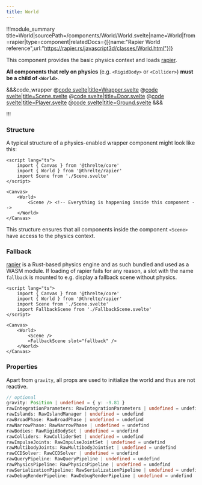 ```yaml
---
title: World
---
```


<script lang="ts">
import Wrapper from '$examples/rapier/world/Wrapper.svelte'
</script>

!!!module_summary title=World|sourcePath=/components/World/World.svelte|name=World|from=rapier|type=component|relatedDocs={[{name:"Rapier World reference",url:"https://rapier.rs/javascript3d/classes/World.html"}]}

This component provides the basic physics context and loads [rapier](https://rapier.rs/).

**All components that rely on physics** (e.g. `<RigidBody>` or `<Collider>`) **must be a child of `<World>`**.

<ExampleWrapper>
  <Wrapper />
</ExampleWrapper>

&&&code_wrapper
@[code svelte|title=Wrapper.svelte](../../examples/rapier/world/Wrapper.svelte)
@[code svelte|title=Scene.svelte](../../examples/rapier/world/Scene.svelte)
@[code svelte|title=Door.svelte](../../examples/rapier/world/Door.svelte)
@[code svelte|title=Player.svelte](../../examples/rapier/world/Player.svelte)
@[code svelte|title=Ground.svelte](../../examples/rapier/world/Ground.svelte)
&&&

!!!

### Structure

A typical structure of a physics-enabled wrapper component might look like this:
```svelte title="Wrapper.svelte"
<script lang="ts">
	import { Canvas } from '@threlte/core'
	import { World } from '@threlte/rapier'
	import Scene from './Scene.svelte'
</script>

<Canvas>
	<World>
		<Scene /> <!-- Everything is happening inside this component -->
	</World>
</Canvas>
```

This structure ensures that all components inside the component `<Scene>` have access to the physics context.

### Fallback

[rapier](https://rapier.rs/) is a Rust-based physics engine and as such bundled and used as a WASM module. If loading of rapier fails for any reason, a slot with the name `fallback` is mounted to e.g. display a fallback scene without physics.

```svelte title="Wrapper.svelte"
<script lang="ts">
	import { Canvas } from '@threlte/core'
	import { World } from '@threlte/rapier'
	import Scene from './Scene.svelte'
	import FallbackScene from './FallbackScene.svelte'
</script>

<Canvas>
	<World>
		<Scene />
		<FallbackScene slot="fallback" />
	</World>
</Canvas>
```

### Properties

Apart from `gravity`, all props are used to initialize the world and thus are not reactive.

```ts
// optional
gravity: Position | undefined = { y: -9.81 }
rawIntegrationParameters: RawIntegrationParameters | undefined = undefind
rawIslands: RawIslandManager | undefined = undefind
rawBroadPhase: RawBroadPhase | undefined = undefind
rawNarrowPhase: RawNarrowPhase | undefined = undefind
rawBodies: RawRigidBodySet | undefined = undefind
rawColliders: RawColliderSet | undefined = undefind
rawImpulseJoints: RawImpulseJointSet | undefined = undefind
rawMultibodyJoints: RawMultibodyJointSet | undefined = undefind
rawCCDSolver: RawCCDSolver | undefined = undefind
rawQueryPipeline: RawQueryPipeline | undefined = undefind
rawPhysicsPipeline: RawPhysicsPipeline | undefined = undefind
rawSerializationPipeline: RawSerializationPipeline | undefined = undefind
rawDebugRenderPipeline: RawDebugRenderPipeline | undefined = undefind
```
